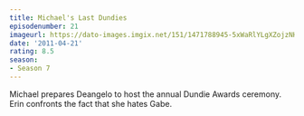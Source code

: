 ```yaml
---
title: Michael's Last Dundies
episodenumber: 21
imageurl: https://dato-images.imgix.net/151/1471788945-5xWaRlYLgXZojzNHNdLM12x06M7.jpg?ixlib=rb-1.1.0&ch=DPR%2CWidth&auto=compress%2Cformat
date: '2011-04-21'
rating: 8.5
season:
- Season 7
---
```


Michael prepares Deangelo to host the annual Dundie Awards ceremony. Erin confronts the fact that she hates Gabe.